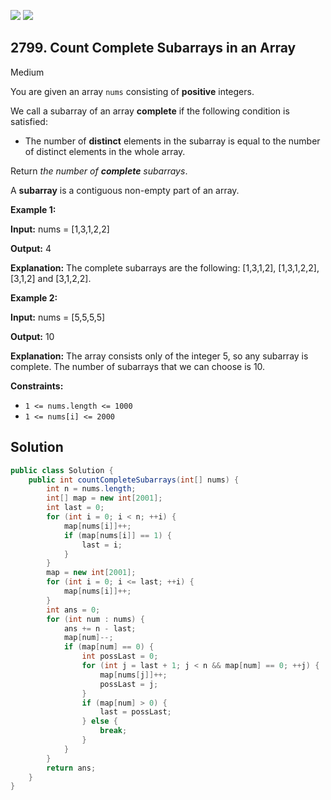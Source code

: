 [![](https://img.shields.io/github/stars/javadev/LeetCode-in-Java?label=Stars&style=flat-square)](https://github.com/javadev/LeetCode-in-Java)
[![](https://img.shields.io/github/forks/javadev/LeetCode-in-Java?label=Fork%20me%20on%20GitHub%20&style=flat-square)](https://github.com/javadev/LeetCode-in-Java/fork)

## 2799\. Count Complete Subarrays in an Array

Medium

You are given an array `nums` consisting of **positive** integers.

We call a subarray of an array **complete** if the following condition is satisfied:

*   The number of **distinct** elements in the subarray is equal to the number of distinct elements in the whole array.

Return _the number of **complete** subarrays_.

A **subarray** is a contiguous non-empty part of an array.

**Example 1:**

**Input:** nums = [1,3,1,2,2]

**Output:** 4

**Explanation:** The complete subarrays are the following: [1,3,1,2], [1,3,1,2,2], [3,1,2] and [3,1,2,2]. 

**Example 2:**

**Input:** nums = [5,5,5,5]

**Output:** 10

**Explanation:** The array consists only of the integer 5, so any subarray is complete. The number of subarrays that we can choose is 10. 

**Constraints:**

*   `1 <= nums.length <= 1000`
*   `1 <= nums[i] <= 2000`

## Solution

```java
public class Solution {
    public int countCompleteSubarrays(int[] nums) {
        int n = nums.length;
        int[] map = new int[2001];
        int last = 0;
        for (int i = 0; i < n; ++i) {
            map[nums[i]]++;
            if (map[nums[i]] == 1) {
                last = i;
            }
        }
        map = new int[2001];
        for (int i = 0; i <= last; ++i) {
            map[nums[i]]++;
        }
        int ans = 0;
        for (int num : nums) {
            ans += n - last;
            map[num]--;
            if (map[num] == 0) {
                int possLast = 0;
                for (int j = last + 1; j < n && map[num] == 0; ++j) {
                    map[nums[j]]++;
                    possLast = j;
                }
                if (map[num] > 0) {
                    last = possLast;
                } else {
                    break;
                }
            }
        }
        return ans;
    }
}
```